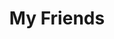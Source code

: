 ---
pid: LLP139
title: My Friends
location_transcription: Football Stadiem
zipcode: '19120'
outside_phl: 
neighborhood: Logan,Olney
age: 
age_range: 
instagram: 
image_file_name: LLP_139.jpg
proposal_transcription: My friends playing football
topic: Sports,Love
topic_summary: 0, 0
type: Interactive,Mural,Sculpture Statue
keywords_other: 
credit: Uaquil Kinnard
image_labels: 
twitter: 
facebook: 
permalink: "/monuments/llp139/"
layout: item-page
---